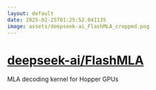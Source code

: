 ```yaml
---
layout: default
date: 2025-02-25T01:25:52.041135
image: assets/deepseek-ai_FlashMLA_cropped.png
---
```


# [deepseek-ai/FlashMLA](https://github.com/deepseek-ai/FlashMLA)

MLA decoding kernel for Hopper GPUs
